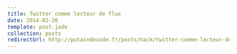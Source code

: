 ```yaml
---
title: Twitter comme lecteur de flux
date: 2014-02-26
template: post.jade
collection: posts
redirectUrl: http://putaindecode.fr/posts/hack/twitter-comme-lecteur-de-flux/
---
```



